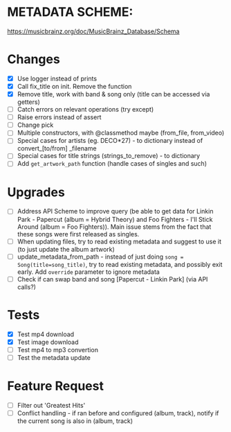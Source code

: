 # METADATA SCHEME:
https://musicbrainz.org/doc/MusicBrainz_Database/Schema

# Changes
- [x] Use logger instead of prints  
- [x] Call fix_title on init. Remove the function  
- [x] Remove title, work with band & song only (title can be accessed via getters)  
- [ ] Catch errors on relevant operations (try except)  
- [ ] Raise errors instead of assert  
- [ ] Change pick  
- [ ] Multiple constructors, with @classmethod maybe (from_file, from_video)  
- [ ] Special cases for artists (eg. DECO*27) - to dictionary instead of convert_[to/from]  _filename
- [ ] Special cases for title strings (strings_to_remove) - to dictionary  
- [ ] Add `get_artwork_path` function (handle cases of singles and such)  

# Upgrades
- [ ] Address API Scheme to improve query (be able to get data for Linkin Park - Papercut (album = Hybrid Theory) and Foo Fighters - I'll Stick Around (album = Foo Fighters)). Main issue stems from the fact that these songs were first released as singles.
- [ ] When updating files, try to read existing metadata and suggest to use it (to just update the album artwork)  
- [ ] update_metadata_from_path - instead of just doing `song = Song(title=song_title)`, try to read existing metadata, and possibly exit early. Add `override` parameter to ignore metadata  
- [ ] Check if can swap band and song [Papercut - Linkin Park] (via API calls?)  

# Tests
- [x] Test mp4 download  
- [x] Test image download  
- [ ] Test mp4 to mp3 convertion  
- [ ] Test the metadata update  

# Feature Request
- [ ] Filter out 'Greatest Hits'  
- [ ] Conflict handling - if ran before and configured (album, track), notify if the current song is also in (album, track)  